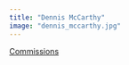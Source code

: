 ```yaml
---
title: "Dennis McCarthy"
image: "dennis_mccarthy.jpg"
---
```


[Commissions](/affiliated-artists/commissions)